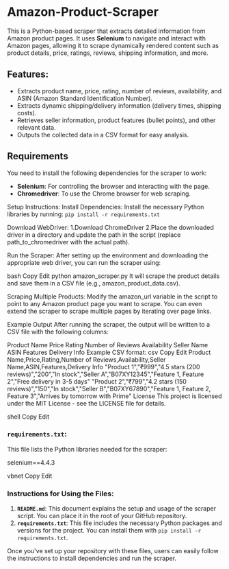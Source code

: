 # Amazon-Product-Scraper
This is a Python-based scraper that extracts detailed information from Amazon product pages. It uses **Selenium** to navigate and interact with Amazon pages, allowing it to scrape dynamically rendered content such as product details, price, ratings, reviews, shipping information, and more.

## Features:
- Extracts product name, price, rating, number of reviews, availability, and ASIN (Amazon Standard Identification Number).
- Extracts dynamic shipping/delivery information (delivery times, shipping costs).
- Retrieves seller information, product features (bullet points), and other relevant data.
- Outputs the collected data in a CSV format for easy analysis.

## Requirements

You need to install the following dependencies for the scraper to work:

- **Selenium**: For controlling the browser and interacting with the page.
- **Chromedriver**: To use the Chrome browser for web scraping.

Setup Instructions:
Install Dependencies: Install the necessary Python libraries by running:
`pip install -r requirements.txt`

Download WebDriver:
1.Download ChromeDriver
2.Place the downloaded driver in a directory and update the path in the script (replace path_to_chromedriver with the actual path).

Run the Scraper: After setting up the environment and downloading the appropriate web driver, you can run the scraper using:

bash
Copy
Edit
python amazon_scraper.py
It will scrape the product details and save them in a CSV file (e.g., amazon_product_data.csv).

Scraping Multiple Products: Modify the amazon_url variable in the script to point to any Amazon product page you want to scrape. You can even extend the scraper to scrape multiple pages by iterating over page links.

Example Output
After running the scraper, the output will be written to a CSV file with the following columns:

Product Name
Price
Rating
Number of Reviews
Availability
Seller Name
ASIN
Features
Delivery Info
Example CSV format:
csv
Copy
Edit
Product Name,Price,Rating,Number of Reviews,Availability,Seller Name,ASIN,Features,Delivery Info
"Product 1","₹999","4.5 stars (200 reviews)","200","In stock","Seller A","B07XY12345","Feature 1, Feature 2","Free delivery in 3-5 days"
"Product 2","₹799","4.2 stars (150 reviews)","150","In stock","Seller B","B07XY67890","Feature 1, Feature 2, Feature 3","Arrives by tomorrow with Prime"
License
This project is licensed under the MIT License - see the LICENSE file for details.

shell
Copy
Edit

### `requirements.txt`:

This file lists the Python libraries needed for the scraper:

selenium==4.4.3

vbnet
Copy
Edit

### Instructions for Using the Files:
1. **`README.md`**: This document explains the setup and usage of the scraper script. You can place it in the root of your GitHub repository.
2. **`requirements.txt`**: This file includes the necessary Python packages and versions for the project. You can install them with `pip install -r requirements.txt`.
   
Once you've set up your repository with these files, users can easily follow the instructions to install dependencies and run the scraper.

